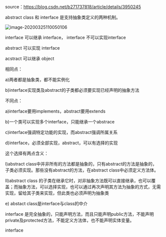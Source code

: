 source：https://blog.csdn.net/b271737818/article/details/3950245

abstract class 和 interface 是支持抽象类定义的两种机制。

![image-20200325110050106](C:\Users\zxy\AppData\Roaming\Typora\typora-user-images\image-20200325110050106.png)

interface 可以继承 interface， interface 不可以实现interface

abstract 可以实现 interface

acstract 可以继承 object

相同点：

a)两者都是抽象类，都不能实例化

b)interface实现类及abstract的子类都必须要实现已经声明的抽象方法

不同点：

a)interface要用implements，abstract要用extends

b)一个类可以实现多个interface，只能继承一个abstrace

c)interface强调特定功能的实现，而abstract强调所属关系

d)interface，必须全部实现，abstract，可以有选择的实现

这个选择有两点含义：

I)abstract class中并非所有的方法都是抽象的，只有abstract的方法是抽象的，子类必须实现。那些没有abstract的方法，在abstract class中必须定义方法体。

II)abstract class 的子类在继承它时，对非抽象方法既可以直接继承，也可以覆盖；而抽象方法，可以选择实现，也可以通过再次声明其方法为抽象的方式，无需实现，留给其子类来实现，但此类也必须声明为抽象类

e) abstact class是interface与class的中介

interface 是完全抽象的，只能声明方法，而且只能声明public方法，不能声明private及protected方法，不能定义方法体，也不能声明实体变量。

interface

